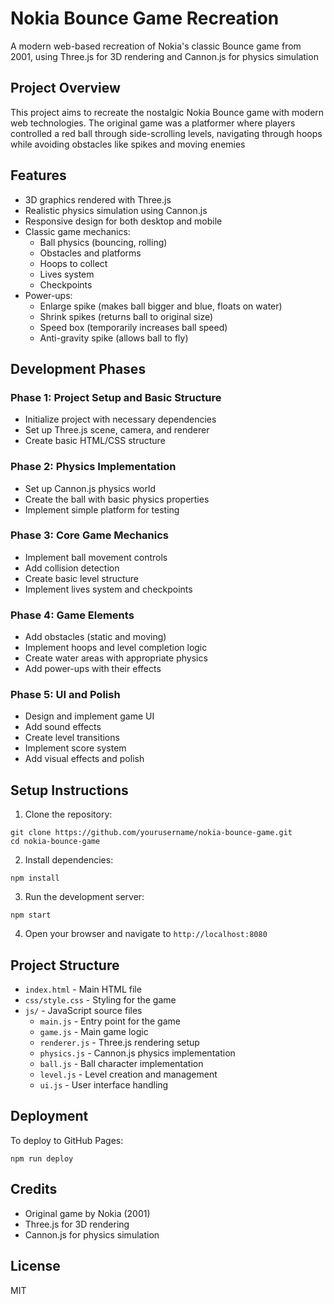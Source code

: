 # Nokia Bounce Game Recreation

A modern web-based recreation of Nokia's classic Bounce game from 2001, using Three.js for 3D rendering and Cannon.js for physics simulation

## Project Overview

This project aims to recreate the nostalgic Nokia Bounce game with modern web technologies. The original game was a platformer where players controlled a red ball through side-scrolling levels, navigating through hoops while avoiding obstacles like spikes and moving enemies

## Features

- 3D graphics rendered with Three.js
- Realistic physics simulation using Cannon.js
- Responsive design for both desktop and mobile
- Classic game mechanics:
  - Ball physics (bouncing, rolling)
  - Obstacles and platforms
  - Hoops to collect
  - Lives system
  - Checkpoints
- Power-ups:
  - Enlarge spike (makes ball bigger and blue, floats on water)
  - Shrink spikes (returns ball to original size)
  - Speed box (temporarily increases ball speed)
  - Anti-gravity spike (allows ball to fly)

## Development Phases

### Phase 1: Project Setup and Basic Structure 
- Initialize project with necessary dependencies
- Set up Three.js scene, camera, and renderer
- Create basic HTML/CSS structure

### Phase 2: Physics Implementation
- Set up Cannon.js physics world
- Create the ball with basic physics properties
- Implement simple platform for testing

### Phase 3: Core Game Mechanics
- Implement ball movement controls
- Add collision detection
- Create basic level structure
- Implement lives system and checkpoints

### Phase 4: Game Elements
- Add obstacles (static and moving)
- Implement hoops and level completion logic
- Create water areas with appropriate physics
- Add power-ups with their effects

### Phase 5: UI and Polish
- Design and implement game UI
- Add sound effects
- Create level transitions
- Implement score system
- Add visual effects and polish

## Setup Instructions

1. Clone the repository:
```
git clone https://github.com/yourusername/nokia-bounce-game.git
cd nokia-bounce-game
```

2. Install dependencies:
```
npm install
```

3. Run the development server:
```
npm start
```

4. Open your browser and navigate to `http://localhost:8080`

## Project Structure

- `index.html` - Main HTML file
- `css/style.css` - Styling for the game
- `js/` - JavaScript source files
  - `main.js` - Entry point for the game
  - `game.js` - Main game logic
  - `renderer.js` - Three.js rendering setup
  - `physics.js` - Cannon.js physics implementation
  - `ball.js` - Ball character implementation
  - `level.js` - Level creation and management
  - `ui.js` - User interface handling

## Deployment

To deploy to GitHub Pages:

```
npm run deploy
```

## Credits

- Original game by Nokia (2001)
- Three.js for 3D rendering
- Cannon.js for physics simulation

## License

MIT